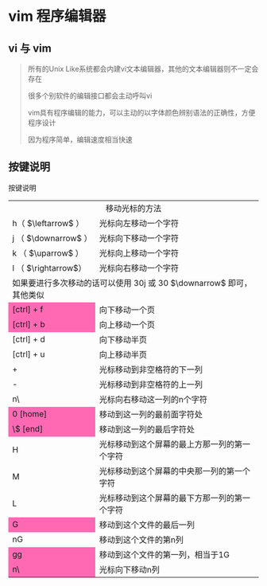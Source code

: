 # vim 程序编辑器

## vi 与 vim
>所有的Unix Like系统都会内建vi文本编辑器，其他的文本编辑器则不一定会存在
>
>很多个别软件的编辑接口都会主动呼叫vi
>
>vim具有程序编辑的能力，可以主动的以字体颜色辨别语法的正确性，方便程序设计
>
>因为程序简单，编辑速度相当快速

## 按键说明

<table>
  <capital>按键说明</capital>
  <tr>
    <td colspan='2' align='center'>移动光标的方法</td>
  </tr>
  <tr>
    <td>h（ $\leftarrow$ ）</td> <td>光标向左移动一个字符</td>
  </tr>
   <tr>
    <td>j （ $\downarrow$ ）</td> <td>光标向下移动一个字符</td>
  </tr>
  <tr>
    <td>k （ $\uparrow$ ）</td> <td>光标向上移动一个字符</td>
  </tr>
   <tr>
    <td>l （ $\rightarrow$）</td> <td>光标向右移动一个字符</td>
  </tr>
  <tr>
    <td colspan='2'> 如果要进行多次移动的话可以使用 30j 或 30 $\downarrow$ 即可，其他类似</td>
  </tr>
  <tr>
    <td bgcolor="Hotpink">[ctrl] + f</td><td>向下移动一个页</td>
  </tr>
   <tr>
    <td bgcolor="Hotpink">[ctrl] + b</td><td>向上移动一个页</td>
  </tr>
   <tr>
    <td>[ctrl] + d</td><td>向下移动半页</td>
  </tr>
  <tr>
    <td>[ctrl] + u</td><td>向上移动半页</td>
  </tr>
  <tr>
    <td>+</td><td>光标移动到非空格符的下一列</td>
  </tr>
  <tr>
    <td>-</td><td>光标移动到非空格符的上一列</td>
  </tr>
  <tr>
    <td>n\<span\></td><td>光标向右移动这一列的n个字符</td>
  </tr>
  <tr>
    <td bgcolor="Hotpink">0 [home]</td><td>移动到这一列的最前面字符处</td>
  </tr>
  <tr>
    <td bgcolor="Hotpink">\$ [end]</td><td>移动到这一列的最后字符处</td>
  </tr>
  <tr>
    <td>H</td><td>光标移动到这个屏幕的最上方那一列的第一个字符</td>
  </tr>
  <tr>
    <td>M</td><td>光标移动到这个屏幕的中央那一列的第一个字符</td>
  </tr>
  <tr>
    <td>L</td><td>光标移动到这个屏幕的最下方那一列的第一个字符</td>
  </tr>
  <tr>
    <td bgcolor="Hotpink">G</td><td>移动到这个文件的最后一列</td>
  </tr>
  <tr>
    <td>nG</td><td>移动到这个文件的第n列</td>
  </tr>
  <tr>
    <td bgcolor="Hotpink">gg</td><td>移动到这个文件的第一列，相当于1G</td>
  </tr>
  <tr>
    <td bgcolor="Hotpink">n\<Enter\></td><td>光标向下移动n列</td>
  </tr>
</table>


